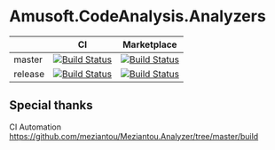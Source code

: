 # Amusoft.CodeAnalysis.Analyzers


|    |CI   |Marketplace   |
|---|---|---|
|master|   [![Build Status](https://taori.visualstudio.com/Amusoft.CodeAnalysis.Analyzers/_apis/build/status/taori.Amusoft.CodeAnalysis.Analyzers?branchName=master)](https://taori.visualstudio.com/Amusoft.CodeAnalysis.Analyzers/_build/latest?definitionId=4&branchName=master) | [![Build Status](https://taori.vsrm.visualstudio.com/_apis/public/Release/badge/8682a196-f5ae-4f86-9d50-b067e3280f9d/1/1)](https://marketplace.visualstudio.com/items?itemName=Amusoft.Amusoft-CodeAnalysis-Analyzers) |
|release|   [![Build Status](https://taori.visualstudio.com/Amusoft.CodeAnalysis.Analyzers/_apis/build/status/taori.Amusoft.CodeAnalysis.Analyzers?branchName=release)](https://taori.visualstudio.com/Amusoft.CodeAnalysis.Analyzers/_build/latest?definitionId=4&branchName=release) | [![Build Status](https://taori.vsrm.visualstudio.com/_apis/public/Release/badge/8682a196-f5ae-4f86-9d50-b067e3280f9d/1/1)](https://marketplace.visualstudio.com/items?itemName=Amusoft.Amusoft-CodeAnalysis-Analyzers) |



## Special thanks

CI Automation
 https://github.com/meziantou/Meziantou.Analyzer/tree/master/build
